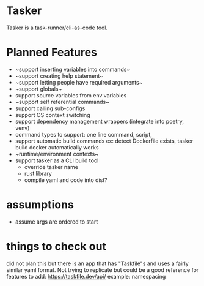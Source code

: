 # Tasker
Tasker is a task-runner/cli-as-code tool.

# Planned Features
- ~support inserting variables into commands~
- ~support creating help statement~
- ~support letting people have required arguments~
- ~support globals~
- support source variables from env variables
- ~support self referential commands~
- support calling sub-configs
- support OS context switching
- support dependency management wrappers (integrate into poetry, venv)
- command types to support: one line command, script,
- support automatic build commands ex: detect Dockerfile exists, tasker build docker automatically works
- ~runtime/environment contexts~
- support tasker as a CLI build tool
    - override tasker name
    - rust library
    - compile yaml and code into dist?
# assumptions
- assume args are ordered to start

# things to check out
did not plan this but there is an app that has "Taskfile"s and uses a fairly similar yaml format. Not trying to replicate but could be a good reference for features to add: https://taskfile.dev/api/
example: namespacing